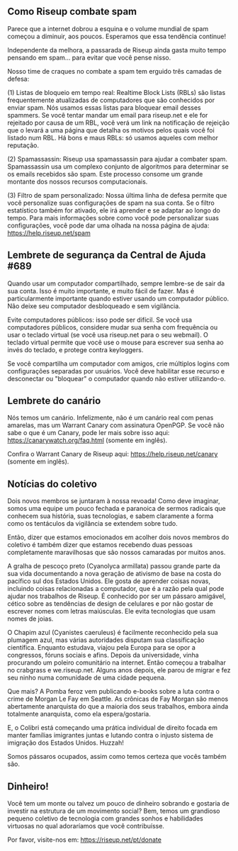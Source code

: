 ## Como Riseup combate spam

Parece que a internet dobrou a esquina e o volume mundial de spam 
começou a diminuir, aos poucos. Esperamos que essa tendência continue!

Independente da melhora, a passarada de Riseup ainda gasta muito tempo 
pensando em spam... para evitar que você pense nisso.

Nosso time de craques no combate a spam tem erguido três camadas de 
defesa:

(1) Listas de bloqueio em tempo real: Realtime Block Lists (RBLs) são 
listas frequentemente atualizadas de computadores que são conhecidos por 
enviar spam. Nós usamos essas listas para bloquear email desses 
spammers. Se você tentar mandar um email para riseup.net e ele for 
rejeitado por causa de um RBL, você verá um link na notificação de 
rejeição que o levará a uma página que detalha os motivos pelos quais 
você foi listado num RBL. Há bons e maus RBLs: só usamos aqueles com 
melhor reputação.

(2) Spamassassin: Riseup usa spamassassin para ajudar a combater spam. 
Spamassassin usa um complexo conjunto de algoritmos para determinar se 
os emails recebidos são spam. Este processo consome um grande montante 
dos nossos recursos computacionais.

(3) Filtro de spam personalizado: Nossa última linha de defesa permite 
que você personalize suas configurações de spam na sua conta. Se o 
filtro estatístico também for ativado, ele irá aprender e se adaptar ao 
longo do tempo. Para mais informações sobre como você pode personalizar 
suas configurações, você pode dar uma olhada na nossa página de ajuda: 
https://help.riseup.net/spam

## Lembrete de segurança da Central de Ajuda #689

Quando usar um computador compartilhado, sempre lembre-se de sair da sua 
conta. Isso é muito importante, e muito fácil de fazer. Mas é 
particularmente importante quando estiver usando um computador público. 
Não deixe seu computador desbloqueado e sem vigilância.

Evite computadores públicos: isso pode ser difícil. Se você usa 
computadores públicos, considere mudar sua senha com frequência ou usar 
o teclado virtual (se você usa riseup.net para o seu webmail). O teclado 
virtual permite que você use o mouse para escrever sua senha ao invés do 
teclado, e protege contra keyloggers.

Se você compartilha um computador com amigos, crie múltiplos logins com 
configurações separadas por usuários. Você deve habilitar esse recurso e 
desconectar ou "bloquear" o computador quando não estiver utilizando-o.

## Lembrete do canário

Nós temos um canário. Infelizmente, não é um canário real com penas 
amarelas, mas um Warrant Canary com assinatura OpenPGP. Se você não sabe 
o que é um Canary, pode ler mais sobre isso aqui: 
https://canarywatch.org/faq.html (somente em inglês).

Confira o Warrant Canary de Riseup aqui: https://help.riseup.net/canary 
(somente em inglês).

## Notícias do coletivo

Dois novos membros se juntaram à nossa revoada! Como deve imaginar, 
somos uma equipe um pouco fechada e paranoica de sermos radicais que 
conhecem sua história, suas tecnologias, e sabem claramente a forma como 
os tentáculos da vigilância se extendem sobre tudo.

Então, dizer que estamos emocionados em acolher dois novos membros do 
coletivo é também dizer que estamos recebendo duas pessoas completamente 
maravilhosas que são nossos camaradas por muitos anos.

A gralha de pescoço preto (Cyanolyca armillata) passou grande parte da 
sua vida documentando a nova geração de ativismo de base na costa do 
pacífico sul dos Estados Unidos. Ele gosta de aprender coisas novas, 
incluindo coisas relacionadas a computador, que é a razão pela qual pode 
ajudar nos trabalhos de Riseup. É conhecido por ser um pássaro amigável, 
cético sobre as tendências de design de celulares e por não gostar de 
escrever nomes com letras maiúsculas. Ele evita tecnologias que usam 
nomes de joias.

O Chapim azul (Cyanistes caeruleus) é facilmente reconhecido pela sua 
plumagem azul, mas várias autoridades disputam sua classificação 
científica. Enquanto estudava, viajou pela Europa para se opor a 
congressos, fóruns sociais e afins. Depois da universidade, vinha 
procurando um poleiro comunitário na internet. Então começou a trabalhar 
no crabgrass e we.riseup.net. Alguns anos depois, ele parou de migrar e 
fez seu ninho numa comunidade de uma cidade pequena.

Que mais? A Pomba feroz vem publicando e-books sobre a luta contra o 
crime de Morgan Le Fay em Seattle. As crônicas de Fay Morgan são menos 
abertamente anarquista do que a maioria dos seus trabalhos, embora ainda 
totalmente anarquista, como ela espera/gostaria.

E, o Colibri está começando uma prática individual de direito focada em 
manter famílias imigrantes juntas e lutando contra o injusto sistema de 
imigração dos Estados Unidos. Huzzah!

Somos pássaros ocupados, assim como temos certeza que vocês também são.

## Dinheiro!

Você tem um monte ou talvez um pouco de dinheiro sobrando e gostaria de 
investir na estrutura de um movimento social? Bem, temos um grandioso 
pequeno coletivo de tecnologia com grandes sonhos e habilidades 
virtuosas no qual adoraríamos que você contribuísse.

Por favor, visite-nos em: https://riseup.net/pt/donate
